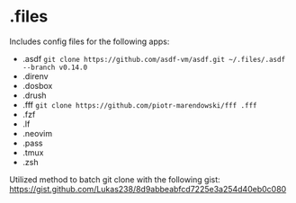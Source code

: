# .files

Includes config files for the following apps:
- .asdf    `git clone https://github.com/asdf-vm/asdf.git ~/.files/.asdf --branch v0.14.0`
- .direnv
- .dosbox
- .drush
- .fff     `git clone https://github.com/piotr-marendowski/fff .fff`
- .fzf
- .lf
- .neovim
- .pass
- .tmux
- .zsh

Utilized method to batch git clone with the following gist: https://gist.github.com/Lukas238/8d9abbeabfcd7225e3a254d40eb0c080
